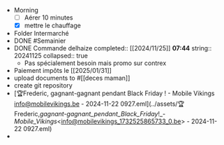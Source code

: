 - Morning
  * [ ] Aérer 10 minutes
  * [x] mettre le chauffage
- Folder Intermarché
- DONE #Semainier
- DONE Commande delhaize
  completed:: [[2024/11/25]] **07:44**
  string:: 20241125
  collapsed:: true
	- Pas spécialement besoin mais promo sur contrex
- Paiement impôts le [[2025/01/31]]
- upload documents to #[[deces maman]]
- create git repository
- [🏆Frederic, gagnant-gagnant pendant Black Friday ! - Mobile Vikings <info@mobilevikings.be> - 2024-11-22 0927.eml](../assets/🏆Frederic,_gagnant-gagnant_pendant_Black_Friday_!_-_Mobile_Vikings_<info@mobilevikings_1732525865733_0.be> - 2024-11-22 0927.eml)
-